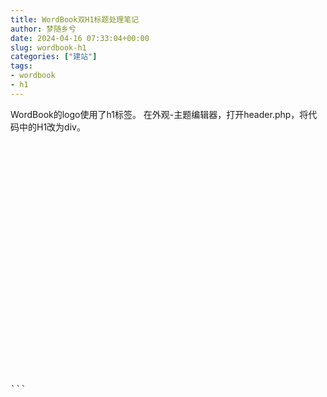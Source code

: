 ```yaml
---
title: WordBook双H1标题处理笔记
author: 梦随乡兮
date: 2024-04-16 07:33:04+00:00
slug: wordbook-h1
categories: ["建站"]
tags:
- wordbook
- h1
---
```

WordBook的logo使用了h1标签。
在外观-主题编辑器，打开header.php，将代码中的H1改为div。
<pre><h1 class="logo">
<a href="<?php bloginfo('url'); ?>" title="<?php bloginfo('name'); ?>">
<?php if( get_theme_mod('ds_logo') ): ?>
<img class="logo_light" src="<?php echo get_theme_mod('ds_logo') ?>" alt="">
<?php endif; ?>
<?php if( get_theme_mod('ds_logo_dark') ): ?>
<img class="logo_dark" src="<?php echo get_theme_mod('ds_logo_dark') ?>" alt="">
<?php endif; ?>
<?php if( get_theme_mod('ds_site_name') ): ?>
<b><?php echo get_theme_mod('ds_site_name') ?></b>
<?php endif; ?>
</a>
</h1>```
